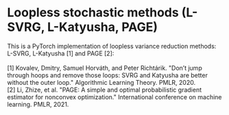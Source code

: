 # Loopless stochastic methods (L-SVRG, L-Katyusha, PAGE)
This is a PyTorch implementation of loopless variance reduction methods: L-SVRG, L-Katyusha [1] and PAGE [2]: <br> <br>
[1] Kovalev, Dmitry, Samuel Horváth, and Peter Richtárik. "Don’t jump through hoops and remove those loops: SVRG and Katyusha are better without the outer loop." Algorithmic Learning Theory. PMLR, 2020. <br>
[2] Li, Zhize, et al. "PAGE: A simple and optimal probabilistic gradient estimator for nonconvex optimization." International conference on machine learning. PMLR, 2021.

